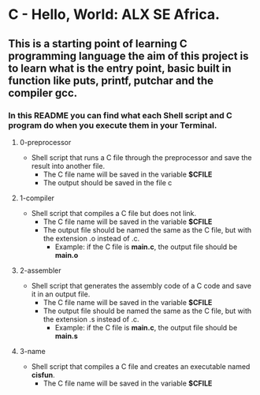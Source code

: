 # C - Hello, World: ALX SE Africa.
## This is a starting point of learning C programming language the aim of this project is to learn what is the entry point, basic built in function like puts, printf, putchar and the compiler **gcc**.

### In this README you can find what each Shell script and C program do when you execute them in your Terminal.

1. 0-preprocessor
   - Shell script that runs a C file through the preprocessor and save the result into another file.
     - The C file name will be saved in the variable **$CFILE**
     - The output should be saved in the file c

2. 1-compiler
   - Shell script that compiles a C file but does not link.
     - The C file name will be saved in the variable **$CFILE**
     - The output file should be named the same as the C file, but with the extension .o instead of .c.
       - Example: if the C file is **main.c**, the output file should be **main.o**

3. 2-assembler
   - Shell script that generates the assembly code of a C code and save it in an output file.
     - The C file name will be saved in the variable **$CFILE**
     - The output file should be named the same as the C file, but with the extension .s instead of .c.
       - Example: if the C file is **main.c**, the output file should be **main.s**

4. 3-name
   - Shell script that compiles a C file and creates an executable named **cisfun**.
     - The C file name will be saved in the variable **$CFILE**

